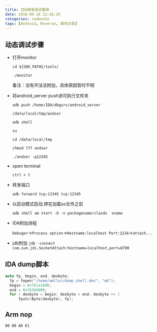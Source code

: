 ```yaml
---
title: IDA使用调试集锦
date: 2018-09-16 22:36:24
categories: codenote
tags: [Android, Reverse, 填坑记录]
---
```


<!--more-->

## 动态调试步骤

- 打开monitor

  `cd ${SDK_PATH}/tools/`

  `./monitor`

  备注：没有开没法附加，具体原因暂时不明

- 将android_server push进可执行文件夹

  `adb push /home/IDA/dbgsrv/android_server ` 

  `/data/local/tmp/andser`

  `adb shell`

  `su`

  `cd /data/local/tmp`

  `chmod 777 andser`

  `./andser -p12345`

- open terminal

  `ctrl + t`

- 转发端口

  `adb forward tcp:12345 tcp:12345`

- 以启动模式启动,停在加载so文件之前

  `adb shell am start -D -n packagename/clasdx	sname`

- IDA附加进程

  `Debuger`->`Process option`->`Hostname:localhost Port:1234`->`attach...`

- jdb附加
  `jdb -connect com.sun.jdi.SocketAttach:hostname=localhost,port=8700`

## IDA dump脚本

```c
auto fp, begin, end, dexbyte;
  fp = fopen("/home/amlloc/dump_shell.dex", "wb");
  begin = 0x761a1000;
  end = 0x763b6000;
  for ( dexbyte = begin; dexbyte < end; dexbyte ++ )
      fputc(Byte(dexbyte), fp);
```

## Arm nop
`00 00 A0 E1`
